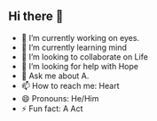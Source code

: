 ## Hi there 👋

- 🔭 I’m currently working on eyes.
- 🌱 I’m currently learning mind
- 👯 I’m looking to collaborate on Life
- 🤔 I’m looking for help with Hope
- 💬 Ask me about A.
- 📫 How to reach me: Heart
- 😄 Pronouns: He/Him
- ⚡ Fun fact: A Act
